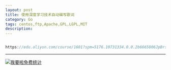 ```yaml
---
layout: post
title: 使用深度学习技术自动编写歌词
category: Go
tags: centos,ftp,Apache,GPL,LGPL,MIT
description: 
---
```



```javascript

https://edu.aliyun.com/course/1601?spm=5176.10731334.0.0.2b6665806JpBrs

```

---


<script language="javascript" type="text/javascript" src="//js.users.51.la/19176892.js"></script>
<noscript><a href="//www.51.la/?19176892" target="_blank"><img alt="&#x6211;&#x8981;&#x5566;&#x514D;&#x8D39;&#x7EDF;&#x8BA1;" src="//img.users.51.la/19176892.asp" style="border:none" /></a></noscript>

